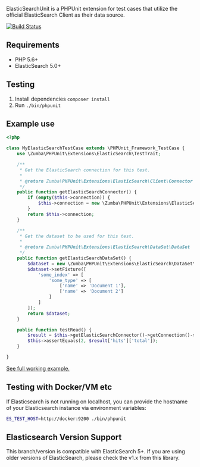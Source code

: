 ElasticSearchUnit is a PHPUnit extension for test cases that utilize the official ElasticSearch Client as their data source.

[![Build Status](https://travis-ci.org/zumba/elasticsearchunit.svg)](https://travis-ci.org/zumba/elasticsearchunit)

## Requirements

* PHP 5.6+
* ElasticSearch 5.0+

## Testing

1. Install dependencies `composer install`
2. Run `./bin/phpunit`

## Example use

```php
<?php

class MyElasticSearchTestCase extends \PHPUnit_Framework_TestCase {
	use \Zumba\PHPUnit\Extensions\ElasticSearch\TestTrait;

	/**
	 * Get the ElasticSearch connection for this test.
	 *
	 * @return Zumba\PHPUnit\Extensions\ElasticSearch\Client\Connector
	 */
	public function getElasticSearchConnector() {
		if (empty($this->connection)) {
			$this->connection = new \Zumba\PHPUnit\Extensions\ElasticSearch\Client\Connector(new \Elasticsearch\Client());
		}
		return $this->connection;
	}

	/**
	 * Get the dataset to be used for this test.
	 *
	 * @return Zumba\PHPUnit\Extensions\ElasticSearch\DataSet\DataSet
	 */
	public function getElasticSearchDataSet() {
		$dataset = new \Zumba\PHPUnit\Extensions\ElasticSearch\DataSet\DataSet($this->getElasticSearchConnector());
		$dataset->setFixture([
			'some_index' => [
				'some_type' => [
					['name' => 'Document 1'],
					['name' => 'Document 2']
				]
			]
		]);
		return $dataset;
	}

	public function testRead() {
		$result = $this->getElasticSearchConnector()->getConnection()->search(['index' => 'some_index']);
		$this->assertEquals(2, $result['hits']['total']);
	}

}
```

[See full working example.](https://github.com/zumba/elasticsearchunit/blob/master/examples/PizzaTraitTest.php)

## Testing with Docker/VM etc

If Elasticsearch is not running on localhost, you can provide the hostname of your Elasticsearch instance via environment variables:

```bash
ES_TEST_HOST=http://docker:9200 ./bin/phpunit
```

## Elasticsearch Version Support

This branch/version is compatible with ElasticSearch 5+. If you are using older versions of ElasticSearch,
please check the v1.x from this library.
